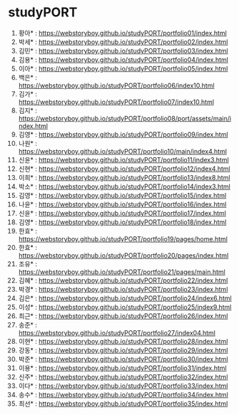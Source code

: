 # studyPORT

01. 황아* : https://webstoryboy.github.io/studyPORT/portfolio01/index.html <br>
02. 박세* : https://webstoryboy.github.io/studyPORT/portfolio02/index.html <br>
03. 김민* : https://webstoryboy.github.io/studyPORT/portfolio03/index.html <br>
04. 김용* : https://webstoryboy.github.io/studyPORT/portfolio04/index.html <br>
05. 이아* : https://webstoryboy.github.io/studyPORT/portfolio05/index.html <br>
06. 백은* : https://webstoryboy.github.io/studyPORT/portfolio06/index10.html <br>
07. 김가* : https://webstoryboy.github.io/studyPORT/portfolio07/index10.html <br>
08. 김지* : https://webstoryboy.github.io/studyPORT/portfolio08/port/assets/main/index.html <br>
09. 김영* : https://webstoryboy.github.io/studyPORT/portfolio09/index.html <br>
10. 나원* : https://webstoryboy.github.io/studyPORT/portfolio10/main/index4.html <br>
11. 신윤* : https://webstoryboy.github.io/studyPORT/portfolio11/index3.html <br>
12. 신현* : https://webstoryboy.github.io/studyPORT/portfolio12/index4.html <br>
13. 이희* : https://webstoryboy.github.io/studyPORT/portfolio13/index8.html <br>
14. 박소* : https://webstoryboy.github.io/studyPORT/portfolio14/index3.html <br>
15. 김영* : https://webstoryboy.github.io/studyPORT/portfolio15/index.html <br>
16. 나윤* : https://webstoryboy.github.io/studyPORT/portfolio16/index.html <br>
17. 신윤* : https://webstoryboy.github.io/studyPORT/portfolio17/index.html <br>
18. 김영* : https://webstoryboy.github.io/studyPORT/portfolio18/index.html <br>
19. 한효* : https://webstoryboy.github.io/studyPORT/portfolio19/pages/home.html <br>
20. 한효* : https://webstoryboy.github.io/studyPORT/portfolio20/pages/index.html <br>
21. 조유* : https://webstoryboy.github.io/studyPORT/portfolio21/pages/main.html <br>
22. 김혜* : https://webstoryboy.github.io/studyPORT/portfolio22/index.html <br>
23. 박경* : https://webstoryboy.github.io/studyPORT/portfolio23/index.html <br>
24. 김은* : https://webstoryboy.github.io/studyPORT/portfolio24/index6.html <br>
25. 이성* : https://webstoryboy.github.io/studyPORT/portfolio25/index9.html <br>
26. 최근* : https://webstoryboy.github.io/studyPORT/portfolio26/index.html <br>
27. 송준* : https://webstoryboy.github.io/studyPORT/portfolio27/index04.html <br>
28. 이현* : https://webstoryboy.github.io/studyPORT/portfolio28/index.html <br>
29. 강동* : https://webstoryboy.github.io/studyPORT/portfolio29/index.html <br>
30. 박준* : https://webstoryboy.github.io/studyPORT/portfolio30/index.html <br>
31. 이용* : https://webstoryboy.github.io/studyPORT/portfolio31/index.html <br>
32. 신주* : https://webstoryboy.github.io/studyPORT/portfolio32/index.html <br>
33. 이다* : https://webstoryboy.github.io/studyPORT/portfolio33/index.html <br>
34. 송수* : https://webstoryboy.github.io/studyPORT/portfolio34/index.html <br>
34. 최선* : https://webstoryboy.github.io/studyPORT/portfolio35/index.html <br>
